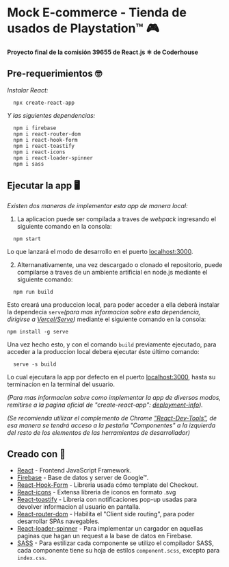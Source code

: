 # Mock E-commerce - Tienda de usados de Playstation™ 🎮

__Proyecto final de la comisión 39655 de React.js ⚛️ de Coderhouse__

## Pre-requerimientos 🤓

_Instalar React:_ 
```
  npx create-react-app
```

_Y las siguientes dependencias:_
```
  npm i firebase
  npm i react-router-dom
  npm i react-hook-form
  npm i react-toastify
  npm i react-icons
  npm i react-loader-spinner
  npm i sass
```

## Ejecutar la app 🖥️

_Existen dos maneras de implementar esta app de manera local:_

1. La aplicacion puede ser compilada a traves de _webpack_ ingresando el siguiente comando en la consola:
```
  npm start
```
  Lo que lanzará el modo de desarrollo en el puerto [localhost:3000](http://localhost:3000). 

2. Alternanativamente, una vez descargado o clonado el repositorio, puede compilarse a traves de un ambiente artificial en node.js mediante el siguiente comando:
  ```
    npm run build
  ```
  Esto creará una produccion local, para poder acceder a ella deberá instalar la dependecia `serve`_(para mas informacion sobre esta dependencia, dirigirse a [Vercel/Serve](https://github.com/vercel/serve))_ mediante el siguiente comando en la consola:
  ```
  npm install -g serve
  ```
  Una vez hecho esto, y con el comando `build` previamente ejecutado, para acceder a la produccion local debera ejecutar éste último comando:
  ```
    serve -s build
  ```
  Lo cual ejecutara la app por defecto en el puerto [localhost:3000](http://localhost:3000/), hasta su terminacion en la terminal del usuario.

_(Para mas informacion sobre como implementar la app de diversos modos, remitirse a la pagina oficial de "create-react-app": [deployment-info](https://create-react-app.dev/docs/deployment/))._

_(Se recomienda utilizar el complemento de Chrome ["React-Dev-Tools"](https://chrome.google.com/webstore/detail/react-developer-tools/fmkadmapgofadopljbjfkapdkoienihi), de esa manera se tendrá acceso a la pestaña "Componentes" a la izquierda del resto de los elementos de las herramientas de desarrollador)_

## Creado con 📝

* [React](https://react.dev/) - Frontend JavaScript Framework.
* [Firebase](https://console.firebase.google.com/?hl=es) - Base de datos y server de Google™.
* [React-Hook-Form](https://react-hook-form.com/) - Libreria usada cómo template del Checkout.
* [React-icons](https://react-icons.github.io/react-icons/) - Extensa libreria de iconos en formato .svg
* [React-toastify](https://fkhadra.github.io/react-toastify/introduction/) - Libreria con notificaciones pop-up usadas para devolver informacion al usuario en pantalla.
* [React-router-dom](https://reactrouter.com/en/main) - Habilita el "Client side routing", para poder desarrollar SPAs navegables.
* [React-loader-spinner](https://mhnpd.github.io/react-loader-spinner/) - Para implementar un cargador en aquellas paginas que hagan un request a la base de datos en Firebase.
* [SASS](https://sass-lang.com/) - Para estilizar cada componente se utilizo el compilador SASS, cada componente tiene su hoja de estilos `component.scss`, excepto para `index.css`.